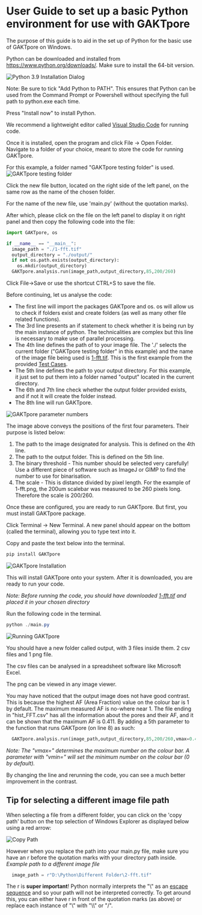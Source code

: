 # User Guide to set up a basic Python environment for use with GAKTpore

The purpose of this guide is to aid in the set up of Python for the basic use of GAKTpore on Windows.

Python can be downloaded and installed from https://www.python.org/downloads/. Make sure to install the 64-bit version.

![Python 3.9 Installation Dialog](https://github.com/gts4/GAKTpore/raw/master/GAKTpore%20user-guide%20images/Python-install.png)

Note: Be sure to tick "Add Python to PATH". This ensures that Python can be used from the Command Prompt or Powershell without specifying the full path to python.exe each time. 

Press "Install now" to install Python.

We recommend a lightweight editor called [Visual Studio Code](https://code.visualstudio.com/download) for running code.

Once it is installed, open the program and click File -> Open Folder. Navigate to a folder of your choice, meant to store the code for running GAKTpore.

For this example, a folder named "GAKTpore testing folder" is used.
![GAKTpore testing folder](https://github.com/gts4/GAKTpore/raw/master/GAKTpore%20user-guide%20images/GAKTpore-testing-folder.png)

Click the new file button, located on the right side of the left panel, on the same row as the name of the chosen folder. 

For the name of the new file, use 'main.py' (without the quotation marks).

After which, please click on the file on the left panel to display it on right panel and then copy the following code into the file:

```Python
import GAKTpore, os

if __name__ == "__main__":
  image_path = "./1-fft.tif"
  output_directory = "./output/"
  if not os.path.exists(output_directory):
    os.mkdir(output_directory)
  GAKTpore.analysis.run(image_path,output_directory,85,200/260) 
```

Click File->Save or use the shortcut CTRL+S to save the file.

Before continuing, let us analyse the code:

* The first line will import the packages GAKTpore and os. os will allow us to check if folders exist and create folders (as well as many other file related functions).
* The 3rd line presents an if statement to check whether it is being run by the main instance of python. The technicalities are complex but this line is necessary to make use of parallel processing.
* The 4th line defines the path of to your image file. The './' selects the current folder ("GAKTpore testing folder" in this example) and the name of the image file being used is [1-fft.tif](https://github.com/gts4/GAKTpore/raw/master/Test-Cases/1/1-fft.tif). This is the first example from the provided [Test Cases](https://github.com/gts4/GAKTpore/tree/master/Test-Cases).
* The 5th line defines the path to your output directory. For this example, it just set to put them into a folder named "output" located in the current directory.
* The 6th and 7th line check whether the output folder provided exists, and if not it will create the folder instead.
* The 8th line will run GAKTpore.

![GAKTpore parameter numbers](https://github.com/gts4/GAKTpore/raw/master/GAKTpore%20user-guide%20images/GAKTpore-main-py.png)

The image above conveys the positions of the first four parameters. Their purpose is listed below:
1. The path to the image designated for analysis. This is defined on the 4th line.
2. The path to the output folder. This is defined on the 5th line.
3. The binary threshold - This number should be selected very carefully! Use a different piece of software such as ImageJ or GIMP to find the number to use for binarisation.
4. The scale - This is distance divided by pixel length. For the example of 1-fft.png, the 200um scalebar was measured to be 260 pixels long. Therefore the scale is 200/260.

Once these are configured, you are ready to run GAKTpore. But first, you must install GAKTpore package.

Click Terminal -> New Terminal. A new panel should appear on the bottom (called the terminal), allowing you to type text into it. 

Copy and paste the text below into the terminal.

```powershell
pip install GAKTpore
```

![GAKTpore Installation](https://github.com/gts4/GAKTpore/raw/master/GAKTpore%20user-guide%20images/GAKTpore-install.png)

This will install GAKTpore onto your system. After it is downloaded, you are ready to run your code.

*Note: Before running the code, you should have downloaded [1-fft.tif](https://github.com/gts4/GAKTpore/raw/master/Test-Cases/1/1-fft.tif) and placed it in your chosen directory*

Run the following code in the terminal.

```powershell
python ./main.py
```

![Running GAKTpore](https://github.com/gts4/GAKTpore/raw/master/GAKTpore%20user-guide%20images/GAKTpore-running.png)

You should have a new folder called output, with 3 files inside them. 2 csv files and 1 png file. 

The csv files can be analysed in a spreadsheet software like Microsoft Excel.

The png can be viewed in any image viewer. 

You may have noticed that the output image does not have good contrast. This is because the highest AF (Area Fraction) value on the colour bar is 1 by default. The maximum measured AF is no-where near 1. 
The file ending in "hist_FFT.csv" has all the information about the pores and their AF, and it can be shown that the maximum AF is 0.411.
By adding a 5th parameter to the function that runs GAKTpore (on line 8) as such:
```Python
  GAKTpore.analysis.run(image_path,output_directory,85,200/260,vmax=0.411) 
```
*Note: The "vmax=" determines the maximum number on the colour bar. A parameter with "vmin=" will set the minimum number on the colour bar (0 by default).*

By changing the line and rerunning the code, you can see a much better improvement in the contrast.

## Tip for selecting a different image file path

When selecting a file from a different folder, you can click on the 'copy path' button on the top selection of Windows Explorer as displayed below using a red arrow:

![Copy Path](https://github.com/gts4/GAKTpore/raw/master/GAKTpore%20user-guide%20images/Copy-path.png)

However when you replace the path into your main.py file, make sure you have an r before the quotation marks with your directory path inside.
*Example path to a different image file*

```Python
  image_path = r"D:\Python\Different Folder\2-fft.tif"
```

The r is **super important**! Python normally interprets the "\\" as an [escape sequence](https://en.wikipedia.org/wiki/Escape_sequence) and so your path will not be interpreted correctly. 
To get around this, you can either have r in front of the quotation marks (as above) or replace each instance of "\\" with "\\\\" or "/".
